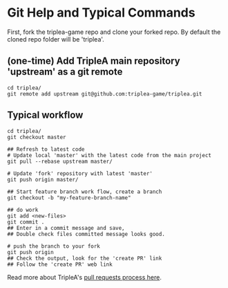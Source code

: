 # Git Help and Typical Commands

First, fork the triplea-game repo and clone your forked repo. By default the cloned
repo folder will be 'triplea'.

## (one-time) Add TripleA main repository 'upstream' as a git remote

```
cd triplea/
git remote add upstream git@github.com:triplea-game/triplea.git
```

## Typical workflow

```
cd triplea/
git checkout master

## Refresh to latest code
# Update local 'master' with the latest code from the main project
git pull --rebase upstream master/

# Update 'fork' repository with latest 'master'
git push origin master/

## Start feature branch work flow, create a branch
git checkout -b "my-feature-branch-name"

## do work
git add <new-files>
git commit .
## Enter in a commit message and save,
## Double check files committed message looks good.

# push the branch to your fork
git push origin
## Check the output, look for the 'create PR' link
## Follow the 'create PR' web link
```

Read more about TripleA's  [pull requests process here](../project/pull-requests.md).
